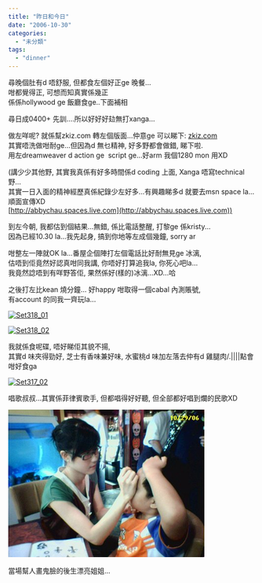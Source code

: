 ```yaml
---
title: "昨日和今日"
date: "2006-10-30"
categories: 
  - "未分類"
tags: 
  - "dinner"
---
```


[](http://photo.xanga.com/abbychau/e0e5886130638/photo.html)尋晚個肚有d 唔舒服, 但都食左個好正ge 晚餐...  
咁都覺得正, 可想而知真實係幾正  
係係hollywood ge 飯廳食ge..下面補相

尋日成0400+ 先訓....所以好好好攰無打xanga...

做左咩呢? 就係幫zkiz.com 轉左個版面...仲意ge 可以睇下: [zkiz.com](http://www.zkiz.com)  
其實唔洗做咁耐ge...但因為d 無乜精神, 好多野都會做錯, 睇下啦.  
用左dreamweaver d action ge  script ge...好arm 我個1280 mon 用XD

(講少少其他野, 其實我真係有好多時間係d coding 上面, Xanga 唔寫technical 野...  
其實一日入面的精神經歷真係紀錄少左好多...有興趣睇多d 就要去msn space la...順面宣傳XD  
[http://abbychau.spaces.live.com](http://abbychau.spaces.live.com))

到左今朝, 我都估到個結果...無錯, 係比電話整醒, 打黎ge 係kristy...  
因為已經10.30 la...我先起身, 搞到你地等左成個幾鐘, sorry ar

咁整左一陣就OK la...番屋企個陣打左個電話比好耐無見ge 冰漓,  
估唔到佢竟然好認真咁同我講, 你唔好打算追我la, 你死心吧la...  
我竟然諗唔到有咩野答佢, 果然係好(樣的)冰漓...XD...哈

之後打左比kean 燒分鐘... 好happy 咁取得一個cabal 內測賬號,  
有account 的同我一齊玩la...

[![Set318_01](images/z59306507.jpg)](http://photo.xanga.com/abbychau/5a3f086130531/photo.html)  

[![Set318_02](images/z59306602.jpg)](http://photo.xanga.com/abbychau/e0e5886130638/photo.html)

我就係食呢碟, 唔好睇佢其貌不揚,  
其實d 味夾得勁好, 芝士有香味兼好味, 水蜜桃d 味加左落去仲有d 雞腿肉/.||||點會咁好食ga

[![Set317_02](images/z59307845.jpg)](http://photo.xanga.com/abbychau/4cc5486132130/photo.html)

唱歌叔叔...其實係菲律賓歌手, 但都唱得好好聽, 但全部都好唱到爛的民歌XD

[![Set322_02](images/z59306823.jpg)](http://photo.xanga.com/abbychau/c631986130920/photo.html)

當場幫人畫鬼臉的後生漂亮姐姐...
